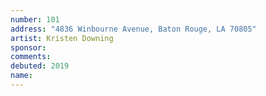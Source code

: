```yaml
---
number: 101
address: "4836 Winbourne Avenue, Baton Rouge, LA 70805"
artist: Kristen Downing
sponsor: 
comments: 
debuted: 2019
name: 
---
```

